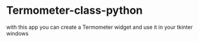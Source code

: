 # Termometer-class-python
with this app  you can create a Termometer widget and use it in your tkinter windows  

